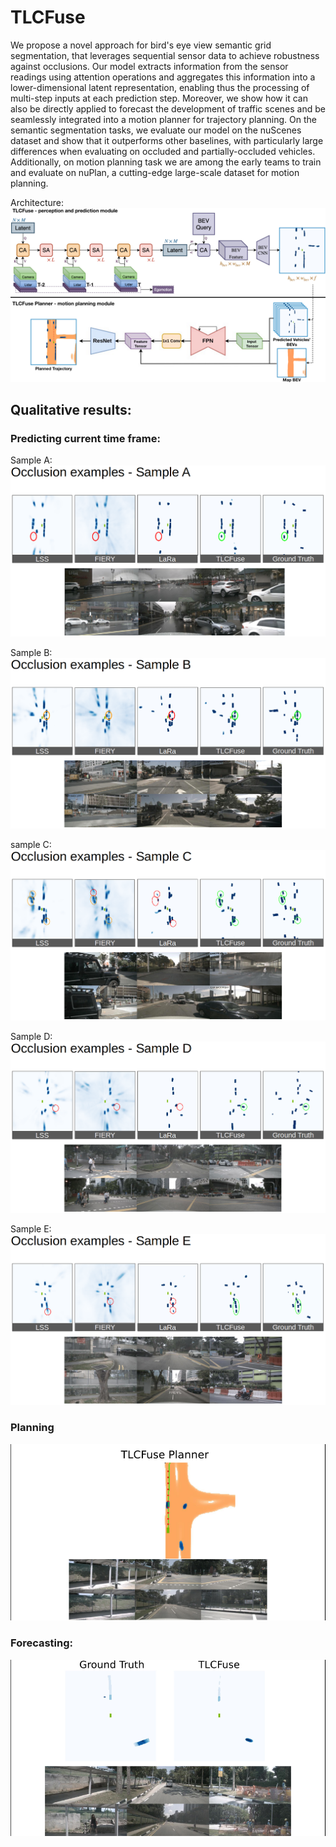# TLCFuse
We propose a novel approach for bird's eye view semantic grid segmentation, that leverages sequential sensor data to achieve robustness against occlusions. Our model extracts information from the sensor readings using attention operations and aggregates this information into a lower-dimensional latent representation, enabling thus the processing of multi-step inputs at each prediction step. Moreover, we show how it can also be directly applied to forecast the development of traffic scenes and be seamlessly integrated into a motion planner for trajectory planning. On the semantic segmentation tasks, we evaluate our model on the nuScenes dataset and show that it outperforms other baselines, with particularly large differences when evaluating on occluded and partially-occluded vehicles. Additionally, on motion planning task we are among the early teams to train and evaluate on nuPlan, a cutting-edge large-scale dataset for motion planning.

Architecture: 
![Architecture](imgs/TLCFuse_pipeline.png)

## Qualitative results:

### Predicting current time frame:
Sample A:
![Sample A](imgs/sample_a.png)

Sample B: 
![Sample B](imgs/sample_b.png)

sample C:
![Sample C](imgs/sample_c.png)

Sample D: 
![Sample D](imgs/sample_d.png)

Sample E:
![Sample E](imgs/sample_e.png)

### Planning
[![Planning](imgs/planning_00001.png)](https://youtu.be/-tTrlZeFsvs)

### Forecasting:
[![Forecasting](imgs/forecasting_00001.png)](https://youtu.be/MybSNHE7VTA)
